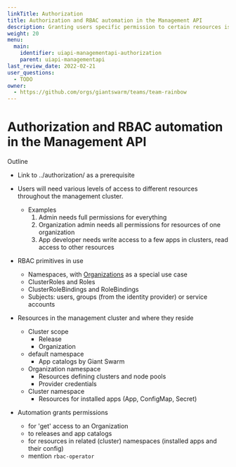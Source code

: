 ```yaml
---
linkTitle: Authorization
title: Authorization and RBAC automation in the Management API
description: Granting users specific permission to certain resources is what authorization is all about. The Management API uses Kubernetes' role based access control (RBAC) primitives and provides automation on top of it to make authorization easy for most real-life use cases. Here we explain them in detail.
weight: 20
menu:
  main:
    identifier: uiapi-managementapi-authorization
    parent: uiapi-managementapi
last_review_date: 2022-02-21
user_questions:
  - TODO
owner:
  - https://github.com/orgs/giantswarm/teams/team-rainbow
---
```


# Authorization and RBAC automation in the Management API

Outline

- Link to ../authorization/ as a prerequisite
- Users will need various levels of access to different resources throughout the management cluster.
  - Examples
    1. Admin needs full permissions for everything
    2. Organization admin needs all permissions for resources of one organization
    3. App developer needs write access to a few apps in clusters, read access to other resources

- RBAC primitives in use
  - Namespaces, with [Organizations]() as a special use case
  - ClusterRoles and Roles
  - ClusterRoleBindings and RoleBindings
  - Subjects: users, groups (from the identity provider) or service accounts

- Resources in the management cluster and where they reside
  - Cluster scope
    - Release
    - Organization
  - default namespace
    - App catalogs by Giant Swarm
  - Organization namespace
    - Resources defining clusters and node pools
    - Provider credentials
  - Cluster namespace
    - Resources for installed apps (App, ConfigMap, Secret)

- Automation grants permissions
  - for 'get' access to an Organization
  - to releases and app catalogs
  - for resources in related (cluster) namespaces (installed apps and their config)
  - mention `rbac-operator`
